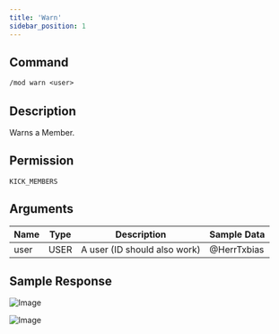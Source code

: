 ```yaml
---
title: 'Warn'
sidebar_position: 1
---
```


## Command
```txt
/mod warn <user>
```

## Description
Warns a Member.

## Permission
`KICK_MEMBERS`

## Arguments
| Name | Type | Description | Sample Data |
| ---- | ---- | ----------- | ----------- |
| user | USER | A user (ID should also work) | @HerrTxbias |

## Sample Response
![Image](https://cdn.herrtxbias.net/2021-05-28_e3578ee8-779d-40c1-a7e4-bad8f6da2fc6.png)

![Image](https://cdn.herrtxbias.net/2021-05-28_4ff3214c-a029-4152-9ec3-f97e4ed01976.png)
